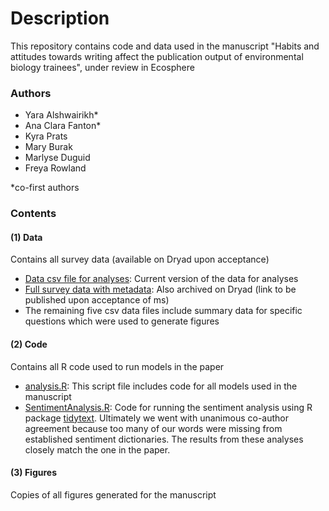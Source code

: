 # Description

This repository contains code and data used in the manuscript "Habits and attitudes towards writing affect the publication output of environmental biology trainees", under review in Ecosphere

### Authors

- Yara Alshwairikh*
- Ana Clara Fanton*
- Kyra Prats
- Mary Burak
- Marlyse Duguid
- Freya Rowland

*co-first authors

### Contents

#### (1) Data
Contains all survey data (available on Dryad upon acceptance)

* [Data csv file for analyses](<data/dataclean_Jul22.csv>): Current version of the data for analyses
* [Full survey data with metadata](<data/Surveydata_with_metadata.xlsx>): Also archived on Dryad (link to be published upon acceptance of ms)
* The remaining five csv data files include summary data for specific questions which were used to generate figures

#### (2) Code
Contains all R code used to run models in the paper

* [analysis.R](<code/analysis.R>): This script file includes code for all models used in the manuscript
* [SentimentAnalysis.R](<code/SentimentAnalysis.R>): Code for running the sentiment analysis using R package [tidytext](<https://www.tidytextmining.com/sentiment.html>). Ultimately we went with unanimous co-author agreement because too many of our words were missing from established sentiment dictionaries. The results from these analyses closely match the one in the paper.

#### (3) Figures
Copies of all figures generated for the manuscript
